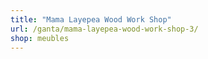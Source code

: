 ```yaml
---
title: "Mama Layepea Wood Work Shop"
url: /ganta/mama-layepea-wood-work-shop-3/
shop: meubles
---
```

